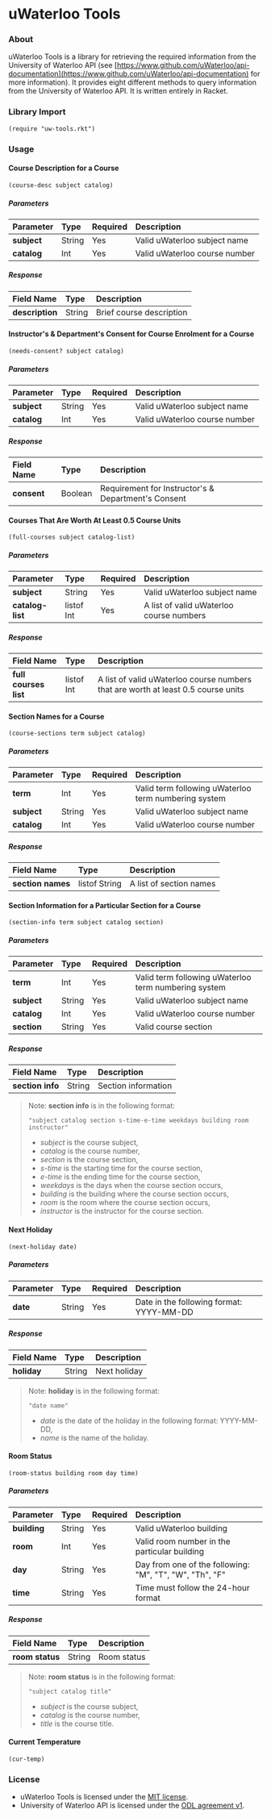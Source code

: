 # uWaterloo Tools
### About
uWaterloo Tools is a library for retrieving the required information from the University of Waterloo API (see [https://www.github.com/uWaterloo/api-documentation](https://www.github.com/uWaterloo/api-documentation) for more information). It provides eight different methods to query information from the University of Waterloo API. It is written entirely in Racket.

### Library Import
```Racket
(require "uw-tools.rkt")
```

### Usage
#### Course Description for a Course
```Racket
(course-desc subject catalog)
```
##### Parameters
| Parameter    | Type    | Required   | Description                               |
|:-------------|:--------|:-----------|:------------------------------------------|
|**subject**   | String  | Yes        | Valid uWaterloo subject name              |
|**catalog**   | Int     | Yes        | Valid uWaterloo course number             |
##### Response
| Field Name     | Type    | Description                 |
|:---------------|:--------|:----------------------------|
|**description** | String  | Brief course description    |

#### Instructor's & Department's Consent for Course Enrolment for a Course
```Racket
(needs-consent? subject catalog)
```
##### Parameters
| Parameter    | Type    | Required   | Description                               |
|:-------------|:--------|:-----------|:------------------------------------------|
|**subject**   | String  | Yes        | Valid uWaterloo subject name              |
|**catalog**   | Int     | Yes        | Valid uWaterloo course number             |
##### Response
| Field Name     | Type    | Description                                           |
|:---------------|:--------|:------------------------------------------------------|
|**consent**     | Boolean | Requirement for Instructor's & Department's Consent   |

#### Courses That Are Worth At Least 0.5 Course Units
```Racket
(full-courses subject catalog-list)
```
##### Parameters
| Parameter         | Type           | Required   | Description                               |
|:------------------|:---------------|:-----------|:------------------------------------------|
|**subject**        | String         | Yes        | Valid uWaterloo subject name              |
|**catalog-list**   | listof Int     | Yes        | A list of valid uWaterloo course numbers  |
##### Response
| Field Name            | Type       | Description                                                                        |
|:----------------------|:-----------|:-----------------------------------------------------------------------------------|
|**full courses list**  | listof Int | A list of valid uWaterloo course numbers that are worth at least 0.5 course units  |

#### Section Names for a Course
```Racket
(course-sections term subject catalog)
```
##### Parameters
| Parameter    | Type           | Required   | Description                                                       |
|:-------------|:---------------|:-----------|:------------------------------------------------------------------|
|**term**      | Int            | Yes        | Valid term following uWaterloo term numbering system              |
|**subject**   | String         | Yes        | Valid uWaterloo subject name                                      |
|**catalog**   | Int            | Yes        | Valid uWaterloo course number                                     |
##### Response
| Field Name           | Type          | Description              |
|:---------------------|:--------------|:-------------------------|
|**section names**     | listof String | A list of section names  |

#### Section Information for a Particular Section for a Course
```Racket
(section-info term subject catalog section)
```
##### Parameters
| Parameter    | Type           | Required   | Description                                                       |
|:-------------|:---------------|:-----------|:------------------------------------------------------------------|
|**term**      | Int            | Yes        | Valid term following uWaterloo term numbering system              |
|**subject**   | String         | Yes        | Valid uWaterloo subject name                                      |
|**catalog**   | Int            | Yes        | Valid uWaterloo course number                                     |
|**section**   | String         | Yes        | Valid course section                                              |
##### Response
| Field Name           | Type          | Description              |
|:---------------------|:--------------|:-------------------------|
|**section info**      | String        | Section information      |

> Note: **section info** is in the following format:
>
>     "subject catalog section s-time-e-time weekdays building room instructor"
>
>    * *subject* is the course subject,
>    * *catalog* is the course number,
>    * *section* is the course section,
>    * *s-time* is the starting time for the course section,
>    * *e-time* is the ending time for the course section,
>    * *weekdays* is the days when the course section occurs,
>    * *building* is the building where the course section occurs,
>    * *room* is the room where the course section occurs,
>    * *instructor* is the instructor for the course section.

#### Next Holiday
```Racket
(next-holiday date)
```
##### Parameters
| Parameter    | Type           | Required   | Description                                                       |
|:-------------|:---------------|:-----------|:------------------------------------------------------------------|
|**date**      | String         | Yes        | Date in the following format: YYYY-MM-DD                          |
##### Response
| Field Name           | Type          | Description              |
|:---------------------|:--------------|:-------------------------|
|**holiday**           | String        | Next holiday             |

> Note: **holiday** is in the following format:
>
>     "date name"
>
>   * *date* is the date of the holiday in the following format: YYYY-MM-DD,
>   * *name* is the name of the holiday.

#### Room Status
```Racket
(room-status building room day time)
```
##### Parameters
| Parameter    | Type           | Required   | Description                                                       |
|:-------------|:---------------|:-----------|:------------------------------------------------------------------|
|**building**  | String         | Yes        | Valid uWaterloo building                                          |
|**room**      | Int            | Yes        | Valid room number in the particular building                      |
|**day**       | String         | Yes        | Day from one of the following: "M", "T", "W", "Th", "F"           |
|**time**      | String         | Yes        | Time must follow the 24-hour format                               |
##### Response
| Field Name           | Type          | Description              |
|:---------------------|:--------------|:-------------------------|
|**room status**       | String        | Room status              |

> Note: **room status** is in the following format:
>
>     "subject catalog title"
>
>   * *subject* is the course subject,
>   * *catalog* is the course number,
>   * *title* is the course title.

#### Current Temperature
```Racket
(cur-temp)
```

### License
* uWaterloo Tools is licensed under the [MIT license](https://github.com/elailai94/uWaterloo-Tools/blob/master/LICENSE.md).
* University of Waterloo API is licensed under the [ODL agreement v1](https://www.uwaterloo.ca/open-data/university-waterloo-open-data-license-agreement-v1).
